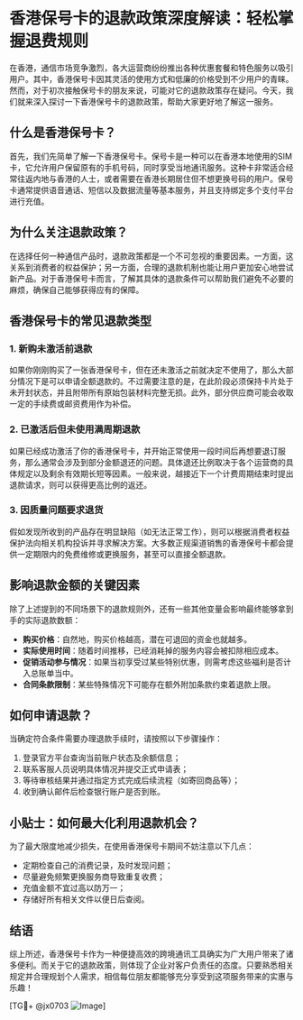 # 香港保号卡的退款政策深度解读：轻松掌握退费规则

在香港，通信市场竞争激烈，各大运营商纷纷推出各种优惠套餐和特色服务以吸引用户。其中，香港保号卡因其灵活的使用方式和低廉的价格受到不少用户的青睐。然而，对于初次接触保号卡的朋友来说，可能对它的退款政策存在疑问。今天，我们就来深入探讨一下香港保号卡的退款政策，帮助大家更好地了解这一服务。

## 什么是香港保号卡？

首先，我们先简单了解一下香港保号卡。保号卡是一种可以在香港本地使用的SIM卡，它允许用户保留原有的手机号码，同时享受当地通讯服务。这种卡非常适合经常往返内地与香港的人士，或者需要在香港长期居住但不想更换号码的用户。保号卡通常提供语音通话、短信以及数据流量等基本服务，并且支持绑定多个支付平台进行充值。

## 为什么关注退款政策？

在选择任何一种通信产品时，退款政策都是一个不可忽视的重要因素。一方面，这关系到消费者的权益保护；另一方面，合理的退款机制也能让用户更加安心地尝试新产品。对于香港保号卡而言，了解其具体的退款条件可以帮助我们避免不必要的麻烦，确保自己能够获得应有的保障。

## 香港保号卡的常见退款类型

### 1. 新购未激活前退款

如果你刚刚购买了一张香港保号卡，但在还未激活之前就决定不使用了，那么大部分情况下是可以申请全额退款的。不过需要注意的是，在此阶段必须保持卡片处于未开封状态，并且附带所有原始包装材料完整无损。此外，部分供应商可能会收取一定的手续费或邮资费用作为补偿。

### 2. 已激活后但未使用满周期退款

如果已经成功激活了你的香港保号卡，并开始正常使用一段时间后再想要退订服务，那么通常会涉及到部分金额退还的问题。具体退还比例取决于各个运营商的具体规定以及剩余有效期长短等因素。一般来说，越接近下一个计费周期结束时提出退款请求，则可以获得更高比例的返还。

### 3. 因质量问题要求退货

假如发现所收到的产品存在明显缺陷（如无法正常工作），则可以根据消费者权益保护法向相关机构投诉并寻求解决方案。大多数正规渠道销售的香港保号卡都会提供一定期限内的免费维修或更换服务，甚至可以直接全额退款。

## 影响退款金额的关键因素

除了上述提到的不同场景下的退款规则外，还有一些其他变量会影响最终能够拿到手的实际退款数额：

- **购买价格**：自然地，购买价格越高，潜在可退回的资金也就越多。
- **实际使用时间**：随着时间推移，已经消耗掉的服务内容会被扣除相应成本。
- **促销活动参与情况**：如果当初享受过某些特别优惠，则需考虑这些福利是否计入总账单当中。
- **合同条款限制**：某些特殊情况下可能存在额外附加条款约束着退款上限。

## 如何申请退款？

当确定符合条件需要办理退款手续时，请按照以下步骤操作：

1. 登录官方平台查询当前账户状态及余额信息；
2. 联系客服人员说明具体情况并提交正式申请表；
3. 等待审核结果并通过指定方式完成后续流程（如寄回商品等）；
4. 收到确认邮件后检查银行账户是否到账。

## 小贴士：如何最大化利用退款机会？

为了最大限度地减少损失，在使用香港保号卡期间不妨注意以下几点：

- 定期检查自己的消费记录，及时发现问题；
- 尽量避免频繁更换服务商导致重复收费；
- 充值金额不宜过高以防万一；
- 存储好所有相关文件以便日后查阅。

## 结语

综上所述，香港保号卡作为一种便捷高效的跨境通讯工具确实为广大用户带来了诸多便利。而关于它的退款政策，则体现了企业对客户负责任的态度。只要熟悉相关规定并合理规划个人需求，相信每位朋友都能够充分享受到这项服务带来的实惠与乐趣！

[TG💪+ @jx0703 ![Image](https://github.com/user-attachments/assets/dbca1d08-cadb-493c-b0ec-ad6f7a83f270)]